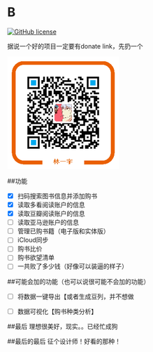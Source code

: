 # B

[![GitHub license](https://img.shields.io/github/license/mashape/apistatus.svg)](https://github.com/whatever1992/B/blob/master/LICENSE)

据说一个好的项目一定要有donate link，先扔一个

![donate](./doc/alipay.png)

##功能
- [x] 扫码搜索图书信息并添加购书
- [x] 读取多看阅读账户的信息
- [x] 读取豆瓣阅读账户的信息
- [ ] 读取亚马逊账户的信息
- [ ] 管理已购书籍（电子版和实体版）
- [ ] iCloud同步
- [ ] 购书比价
- [ ] 购书欲望清单
- [ ] 一共败了多少钱（好像可以装逼的样子）

##可能会加的功能（也可以说很可能不会加的功能）
- [ ] 将数据一键导出【或者生成豆列，并不想做
- [ ] 数据可视化【购书种类分析】


##最后
理想很美好，现实。。已经忙成狗

##最后的最后
征个设计师！好看的那种！
